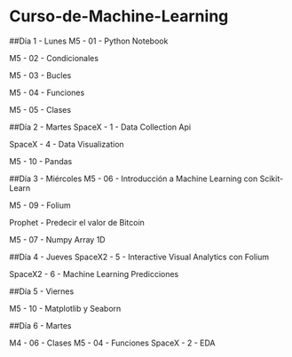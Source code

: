 # Curso-de-Machine-Learning

##Día 1 - Lunes
M5 - 01 - Python Notebook

M5 - 02 - Condicionales

M5 - 03 - Bucles

M5 - 04 - Funciones

M5 - 05 - Clases

##Día 2 - Martes
SpaceX - 1 - Data Collection Api

SpaceX - 4 - Data Visualization

M5 - 10 - Pandas

##Día 3 - Miércoles
M5 - 06 - Introducción a Machine Learning con Scikit-Learn

M5 - 09 - Folium

Prophet - Predecir el valor de Bitcoin

M5 - 07 - Numpy Array 1D

##Día 4 - Jueves
SpaceX2 - 5 - Interactive Visual Analytics con Folium

SpaceX2 - 6 - Machine Learning Predicciones

##Día 5 - Viernes

M5 - 10 - Matplotlib y Seaborn

##Día 6 - Martes

M4 - 06 - Clases
M5 - 04 - Funciones
SpaceX - 2 - EDA
